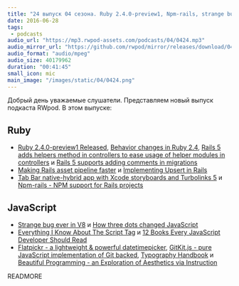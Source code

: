 ```yaml
---
title: "24 выпуск 04 сезона. Ruby 2.4.0-preview1, Npm-rails, strange bug ever in V8, Flatpickr, Beautiful Programming и прочее"
date: 2016-06-28
tags:
 - podcasts
audio_url: "https://mp3.rwpod-assets.com/podcasts/04/0424.mp3"
audio_mirror_url: "https://github.com/rwpod/mirror/releases/download/04.24/0424.mp3"
audio_format: "audio/mpeg"
audio_size: 40179962
duration: "00:41:45"
small_icon: mic
main_image: "/images/static/04/0424.png"
---
```


Добрый день уважаемые слушатели. Представляем новый выпуск подкаста RWpod. В этом выпуске:

## Ruby

 - [Ruby 2.4.0-preview1 Released](https://www.ruby-lang.org/en/news/2016/06/20/ruby-2-4-0-preview1-released/), [Behavior changes in Ruby 2.4](https://wyeworks.com/blog/2016/6/22/behavior-changes-in-ruby-2.4/), [Rails 5 adds helpers method in controllers to ease usage of helper modules in controllers](http://blog.bigbinary.com/2016/06/26/rails-add-helpers-method-to-ease-usage-of-helper-modules-in-controllers.html) и [Rails 5 supports adding comments in migrations](http://blog.bigbinary.com/2016/06/21/rails-5-supports-adding-comments-migrations.html)
 - [Making Rails asset pipeline faster](http://marianposaceanu.com/articles/making-rails-asset-pipeline-faster) и [Implementing Upsert in Rails](https://codebrahma.com/implementing-upsert-in-rails/)
 - [Tab Bar native-hybrid app with Xcode storyboards and Turbolinks 5](https://buildtoship.com/tab-bar-native-hybrid-app-with-xcode-storyboards-and-turbolinks-5/) и [Npm-rails - NPM support for Rails projects](https://github.com/endenwer/npm-rails)


## JavaScript

 - [Strange bug ever in V8](https://blog.ghaiklor.com/strange-bug-ever-in-v8-2e6e9deda320) и [How three dots changed JavaScript](http://rainsoft.io/how-three-dots-changed-javascript/)
 - [Everything I Know About The Script Tag](https://eager.io/blog/everything-I-know-about-the-script-tag/) и [12 Books Every JavaScript Developer Should Read](https://medium.com/javascript-scene/12-books-every-javascript-developer-should-read-9da76157fb3)
 - [Flatpickr - a lightweight & powerful datetimepicker](https://chmln.github.io/flatpickr/), [GitKit.js - pure JavaScript implementation of Git backed](https://github.com/SamyPesse/gitkit-js), [Typography Handbook](http://typographyhandbook.com/) и [Beautiful Programming - an Exploration of Aesthetics via Instruction](http://beautifulprogramming.com/)


READMORE
